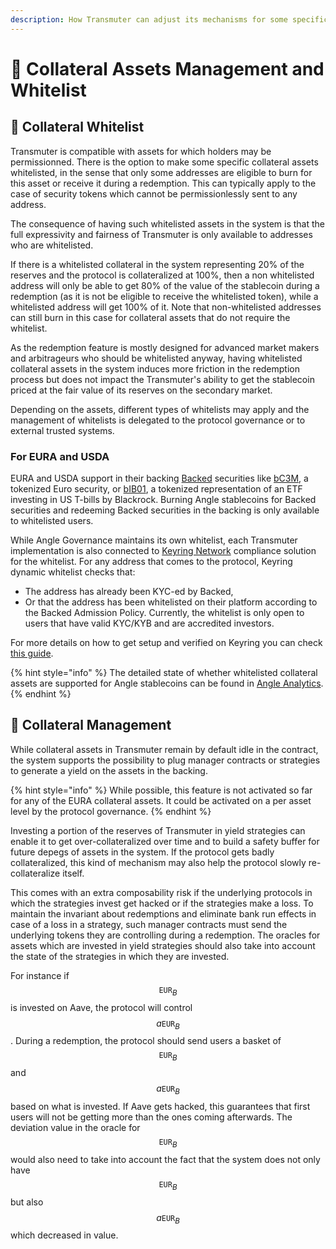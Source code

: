 ```yaml
---
description: How Transmuter can adjust its mechanisms for some specific collateral assets
---
```


# 📄 Collateral Assets Management and Whitelist

## 🤝 Collateral Whitelist

Transmuter is compatible with assets for which holders may be permissionned. There is the option to make some specific collateral assets whitelisted, in the sense that only some addresses are eligible to burn for this asset or receive it during a redemption. This can typically apply to the case of security tokens which cannot be permissionlessly sent to any address.

The consequence of having such whitelisted assets in the system is that the full expressivity and fairness of Transmuter is only available to addresses who are whitelisted.

If there is a whitelisted collateral in the system representing 20% of the reserves and the protocol is collateralized at 100%, then a non whitelisted address will only be able to get 80% of the value of the stablecoin during a redemption (as it is not be eligible to receive the whitelisted token), while a whitelisted address will get 100% of it. Note that non-whitelisted addresses can still burn in this case for collateral assets that do not require the whitelist.

As the redemption feature is mostly designed for advanced market makers and arbitrageurs who should be whitelisted anyway, having whitelisted collateral assets in the system induces more friction in the redemption process but does not impact the Transmuter's ability to get the stablecoin priced at the fair value of its reserves on the secondary market.

Depending on the assets, different types of whitelists may apply and the management of whitelists is delegated to the protocol governance or to external trusted systems.

### For EURA and USDA

EURA and USDA support in their backing [Backed](https://backed.fi) securities like [bC3M](https://etherscan.io/address/0x2F123cF3F37CE3328CC9B5b8415f9EC5109b45e7), a tokenized Euro security, or [bIB01](https://etherscan.io/token/0xCA30c93B02514f86d5C86a6e375E3A330B435Fb5), a tokenized representation of an ETF investing in US T-bills by Blackrock.
Burning Angle stablecoins for Backed securities and redeeming Backed securities in the backing is only available to whitelisted users.

While Angle Governance maintains its own whitelist, each Transmuter implementation is also connected to [Keyring Network](https://www.keyring.network) compliance solution for the whitelist. For any address that comes to the protocol, Keyring dynamic whitelist checks that:

- The address has already been KYC-ed by Backed,
- Or that the address has been whitelisted on their platform according to the Backed Admission Policy. Currently, the whitelist is only open to users that have valid KYC/KYB and are accredited investors.

For more details on how to get setup and verified on Keyring you can check [this guide](https://docs.keyring.network/docs/end-users/how-to-onboard).

{% hint style="info" %}
The detailed state of whether whitelisted collateral assets are supported for Angle stablecoins can be found in [Angle Analytics](https://analytics.angle.money).
{% endhint %}

## 🌾 Collateral Management

While collateral assets in Transmuter remain by default idle in the contract, the system supports the possibility to plug manager contracts or strategies to generate a yield on the assets in the backing.

{% hint style="info" %}
While possible, this feature is not activated so far for any of the EURA collateral assets. It could be activated on a per asset level by the protocol governance.
{% endhint %}

Investing a portion of the reserves of Transmuter in yield strategies can enable it to get over-collateralized over time and to build a safety buffer for future depegs of assets in the system. If the protocol gets badly collateralized, this kind of mechanism may also help the protocol slowly re-collateralize itself.

This comes with an extra composability risk if the underlying protocols in which the strategies invest get hacked or if the strategies make a loss. To maintain the invariant about redemptions and eliminate bank run effects in case of a loss in a strategy, such manager contracts must send the underlying tokens they are controlling during a redemption. The oracles for assets which are invested in yield strategies should also take into account the state of the strategies in which they are invested.

For instance if $$\texttt{EUR}_B$$ is invested on Aave, the protocol will control $$a\texttt{EUR}_B$$. During a redemption, the protocol should send users a basket of $$\texttt{EUR}_B$$ and $$a\texttt{EUR}_B$$ based on what is invested. If Aave gets hacked, this guarantees that first users will not be getting more than the ones coming afterwards. The deviation value in the oracle for $$\texttt{EUR}_B$$ would also need to take into account the fact that the system does not only have $$\texttt{EUR}_B$$ but also $$a\texttt{EUR}_B$$ which decreased in value.
